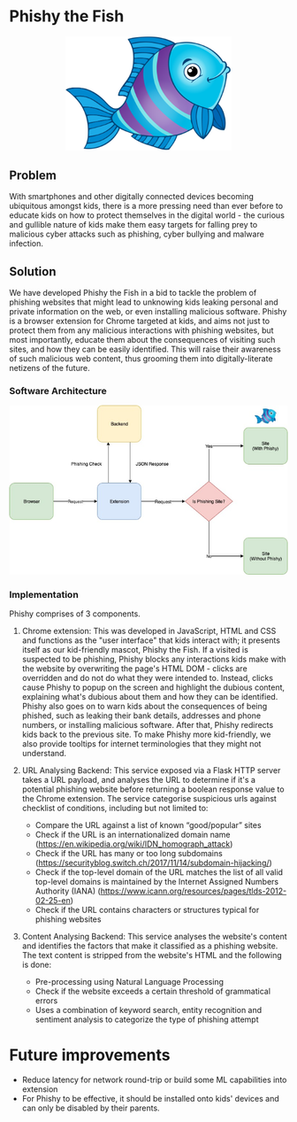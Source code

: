 # Phishy the Fish

<p align="center">
  <img width="300" alt="Phishy" src="https://github.com/jace-ys/hackjunction2019/blob/master/extension/assets/mascot.png">
</p>

## Problem

With smartphones and other digitally connected devices becoming ubiquitous amongst kids, there is a more pressing need than ever before to educate kids on how to protect themselves in the digital world - the curious and gullible nature of kids make them easy targets for falling prey to malicious cyber attacks such as phishing, cyber bullying and malware infection.

## Solution

We have developed Phishy the Fish in a bid to tackle the problem of phishing websites that might lead to unknowing kids leaking personal and private information on the web, or even installing malicious software. Phishy is a browser extension for Chrome targeted at kids, and aims not just to protect them from any malicious interactions with phishing websites, but most importantly, educate them about the consequences of visiting such sites, and how they can be easily identified. This will raise their awareness of such malicious web content, thus grooming them into digitally-literate netizens of the future.

### Software Architecture

<p align="center">
  <img width="800" alt="Architecture" src="https://github.com/jace-ys/hackjunction2019/blob/master/extension/assets/architecture.jpg">
</p>

### Implementation

Phishy comprises of 3 components.

1. Chrome extension:
   This was developed in JavaScript, HTML and CSS and functions as the "user interface" that kids interact with; it presents itself as our kid-friendly mascot, Phishy the Fish.
   If a visited is suspected to be phishing, Phishy blocks any interactions kids make with the website by overwriting the page's HTML DOM - clicks are overridden and do not do what they were intended to. Instead, clicks cause Phishy to popup on the screen and highlight the dubious content, explaining what's dubious about them and how they can be identified. Phishy also goes on to warn kids about the consequences of being phished, such as leaking their bank details, addresses and phone numbers, or installing malicious software. After that, Phishy redirects kids back to the previous site. To make Phishy more kid-friendly, we also provide tooltips for internet terminologies that they might not understand.

2. URL Analysing Backend:
   This service exposed via a Flask HTTP server takes a URL payload, and analyses the URL to determine if it's a potential phishing website before returning a boolean response value to the Chrome extension.
   The service categorise suspicious urls against checklist of conditions, including but not limited to:

   - Compare the URL against a list of known “good/popular” sites
   - Check if the URL is an internationalized domain name (https://en.wikipedia.org/wiki/IDN_homograph_attack)
   - Check if the URL has many or too long subdomains (https://securityblog.switch.ch/2017/11/14/subdomain-hijacking/)
   - Check if the top-level domain of the URL matches the list of all valid top-level domains is maintained by the Internet Assigned Numbers Authority (IANA) (https://www.icann.org/resources/pages/tlds-2012-02-25-en)
   - Check if the URL contains characters or structures typical for phishing websites

3. Content Analysing Backend: This service analyses the website's content and identifies the factors that make it classified as a phishing website. The text content is stripped from the website's HTML and the following is done:
   - Pre-processing using Natural Language Processing
   - Check if the website exceeds a certain threshold of grammatical errors
   - Uses a combination of keyword search, entity recognition and sentiment analysis to categorize the type of phishing attempt

# Future improvements

- Reduce latency for network round-trip or build some ML capabilities into extension
- For Phishy to be effective, it should be installed onto kids' devices and can only be disabled by their parents.
